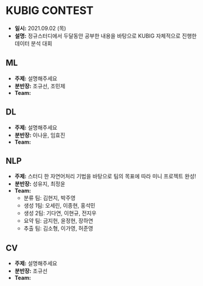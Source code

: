 # KUBIG CONTEST
- **일시:** 2021.09.02 (목)
- **설명:** 정규스터디에서 두달동안 공부한 내용을 바탕으로 KUBIG 자체적으로 진행한 데이터 분석 대회

## ML
- **주제:** 설명해주세요
- **분반장:** 조규선, 조민제
- **Team:**

## DL
- **주제:** 설명해주세요
- **분반장:** 이나윤, 임효진
- **Team:**

## NLP
- **주제:** 스터디 한 자연어처리 기법을 바탕으로 팀의 목표에 따라 미니 프로젝트 완성!
- **분반장:** 성유지, 최정윤
- **Team:**
  + 분류 팀: 김현지, 박주영
  + 생성 1팀: 오세린, 이종현, 홍석민
  + 생성 2팀: 기다연, 이현규, 전지우
  + 요약 팀: 금지헌, 윤정현, 장하연
  + 추출 팀: 김소형, 이가영, 허준영

## CV
- **주제:** 설명해주세요
- **분반장:** 조규선
- **Team:**
